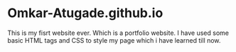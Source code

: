 # Omkar-Atugade.github.io

This is my fisrt website ever. Which is a portfolio website. I have used some basic HTML tags and CSS to style my page which i have learned till now. 
